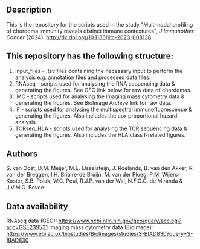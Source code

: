 ## Description
This is the repository for the scripts used in the study "Multimodal profiling of chordoma immunity reveals distinct immune contextures", _J Immunother Cancer_ (2024), http://dx.doi.org/10.1136/jitc-2023-008138

## This repository has the following structure:
1. input_files - .tsv files containing the necessary input to perform the analysis e.g. annotation files and processed data files.
2. RNAseq - scripts used for analysing the RNA sequencing data & generating the figures. See GEO link below for raw data of chordomas.
3. IMC - scripts used for analysing the imaging mass cytometry data & generating the figures. See BioImage Archive link for raw data.
4. IF - scripts used for analysing the multispectral immunofluorescence & generating the figures. Also includes the cox proportional hazard analysis.
5. TCRseq_HLA - scripts used for analysing the TCR sequencing data & generating the figures. Also includes the HLA class I-related figures.

## Authors
S. van Oost, D.M. Meijer, M.E. IJsselsteijn, J. Roelands, B. van den Akker, R. van der Breggen, I.H. Briaire-de Bruijn, M. van der Ploeg, P.M. Wijers-Koster, S.B. Polak, W.C. Peul, R.J.P. van der Wal, N.F.C.C. de Miranda & J.V.M.G. Bovee

## Data availability
RNAseq data (GEO): https://www.ncbi.nlm.nih.gov/geo/query/acc.cgi?acc=GSE239531
Imaging mass cytometry data (BioImage): https://www.ebi.ac.uk/biostudies/BioImages/studies/S-BIAD830?query=S-BIAD830